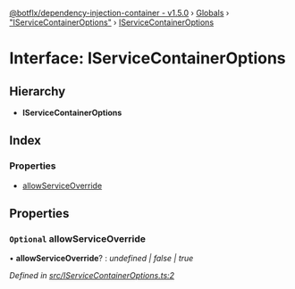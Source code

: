 [@botflx/dependency-injection-container - v1.5.0](../README.md) › [Globals](../globals.md) › ["IServiceContainerOptions"](../modules/_iservicecontaineroptions_.md) › [IServiceContainerOptions](_iservicecontaineroptions_.iservicecontaineroptions.md)

# Interface: IServiceContainerOptions

## Hierarchy

* **IServiceContainerOptions**

## Index

### Properties

* [allowServiceOverride](_iservicecontaineroptions_.iservicecontaineroptions.md#optional-allowserviceoverride)

## Properties

### `Optional` allowServiceOverride

• **allowServiceOverride**? : *undefined | false | true*

*Defined in [src/IServiceContainerOptions.ts:2](https://github.com/botflux/dependency-injection-container/blob/be695a3/src/IServiceContainerOptions.ts#L2)*
